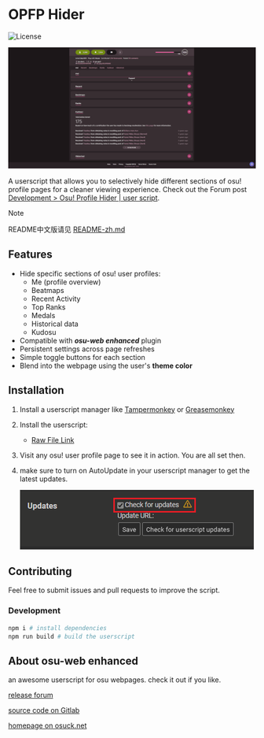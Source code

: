 # OPFP Hider

![License](https://img.shields.io/badge/license-MIT-green.svg)

![Showcase](./assets/showcase.gif)

A userscript that allows you to selectively hide different sections of osu! profile pages for a cleaner viewing experience.
Check out the Forum post [Development > Osu! Profile Hider | user script](https://osu.ppy.sh/community/forums/topics/2145958?n=1).

> [!NOTE]
> README中文版请见 [README-zh.md](./README-zh.md)

## Features

- Hide specific sections of osu! user profiles:
  - Me (profile overview)
  - Beatmaps
  - Recent Activity
  - Top Ranks
  - Medals
  - Historical data
  - Kudosu
- Compatible with _**osu-web enhanced**_ plugin
- Persistent settings across page refreshes
- Simple toggle buttons for each section
- Blend into the webpage using the user's **theme color**

## Installation

1. Install a userscript manager like [Tampermonkey](https://www.tampermonkey.net/) or [Greasemonkey](https://www.greasespot.net/)
2. Install the userscript:
   - [Raw File Link](https://raw.githubusercontent.com/SisypheOvO/OPFPHider/main/dist/opfphider.user.js)
3. Visit any osu! user profile page to see it in action. You are all set then.
4. make sure to turn on AutoUpdate in your userscript manager to get the latest updates.

    ![autoUpdate](./assets/autoUpdate.png)

## Contributing

Feel free to submit issues and pull requests to improve the script.

### Development

```bash
npm i # install dependencies
npm run build # build the userscript
```

## About osu-web enhanced

an awesome userscript for osu webpages. check it out if you like.

[release forum](https://osu.ppy.sh/community/forums/topics/1361818?n=1)

[source code on Gitlab](https://gitlab.com/RockRoller/osu-web-enhanced)

[homepage on osuck.net](https://tools.osuck.net/tool/66e9f4f78a6d5ff8a0fe5be1)
